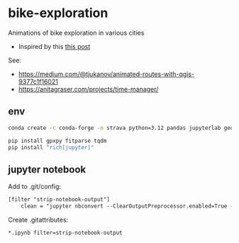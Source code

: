 # bike-exploration

Animations of bike exploration in various cities

- Inspired by this [this post](https://www.reddit.com/r/dataisbeautiful/comments/f8nu0c/oc_this_is_how_londons_street_grid_reveals_using/)

See:

- https://medium.com/@tjukanov/animated-routes-with-qgis-9377c1f16021
- https://anitagraser.com/projects/time-manager/

## env

```bash
conda create -c conda-forge -n strava python=3.12 pandas jupyterlab geopandas

pip install gpxpy fitparse tqdm
pip install "rich[jupyter]"
```

## jupyter notebook

Add to .git/config:

```txt
[filter "strip-notebook-output"]
    clean = "jupyter nbconvert --ClearOutputPreprocessor.enabled=True --to=notebook --stdin --stdout --log-level=ERROR"
```

Create .gitattributes:

```txt
*.ipynb filter=strip-notebook-output
```
